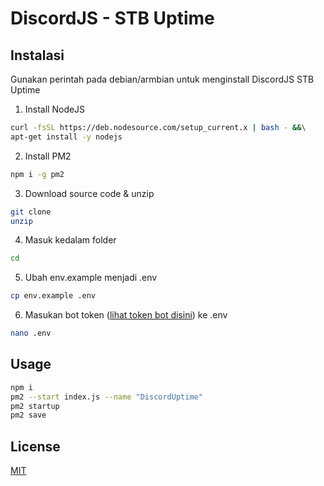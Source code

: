 # DiscordJS - STB Uptime

## Instalasi

Gunakan perintah pada debian/armbian untuk menginstall DiscordJS STB Uptime

1. Install NodeJS

```bash
curl -fsSL https://deb.nodesource.com/setup_current.x | bash - &&\
apt-get install -y nodejs
```

2. Install PM2

```bash
npm i -g pm2
```

3. Download source code & unzip

```bash
git clone
unzip
```

4. Masuk kedalam folder

```bash
cd
```

5. Ubah env.example menjadi .env

```bash
cp env.example .env
```

6. Masukan bot token ([lihat token bot disini](https://discord.com/developers/applications)) ke .env

```bash
nano .env
```

## Usage

```bash
npm i
pm2 --start index.js --name "DiscordUptime"
pm2 startup
pm2 save
```

## License

[MIT](https://choosealicense.com/licenses/mit/)
